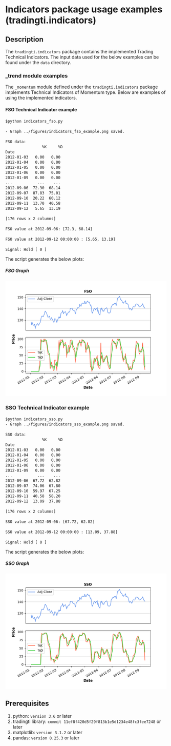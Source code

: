 # Indicators package usage examples (tradingti.indicators)
## Description
The `tradingti.indicators` package contains the implemented Trading Technical Indicators. The input data used for the below examples can be found under the `data` directory.

### _trend module examples
The `_momentum` module defined under the `tradingti.indicators` package implements Technical Indicators of Momentum type. Below are examples of using the implemented indicators.

#### FSO Technical Indicator example
```
$python indicators_fso.py

- Graph ../figures/indicators_fso_example.png saved.

FSO data:
                %K     %D
Date
2012-01-03   0.00   0.00
2012-01-04   0.00   0.00
2012-01-05   0.00   0.00
2012-01-06   0.00   0.00
2012-01-09   0.00   0.00
...           ...    ...
2012-09-06  72.30  68.14
2012-09-07  87.83  75.01
2012-09-10  20.22  60.12
2012-09-11  13.70  40.58
2012-09-12   5.65  13.19

[176 rows x 2 columns]

FSO value at 2012-09-06: [72.3, 68.14]

FSO value at 2012-09-12 00:00:00 : [5.65, 13.19]

Signal: Hold [ 0 ]
```

The script generates the below plots:

##### FSO Graph
![](../figures/indicators_fso_example.png?raw=true)


### SSO Technical Indicator example
```
$python indicators_sso.py
- Graph ../figures/indicators_sso_example.png saved.

SSO data:
                %K     %D
Date
2012-01-03   0.00   0.00
2012-01-04   0.00   0.00
2012-01-05   0.00   0.00
2012-01-06   0.00   0.00
2012-01-09   0.00   0.00
...           ...    ...
2012-09-06  67.72  62.82
2012-09-07  74.06  67.80
2012-09-10  59.97  67.25
2012-09-11  40.58  58.20
2012-09-12  13.09  37.88

[176 rows x 2 columns]

SSO value at 2012-09-06: [67.72, 62.82]

SSO value at 2012-09-12 00:00:00 : [13.09, 37.88]

Signal: Hold [ 0 ]
```

The script generates the below plots:

##### SSO Graph
![](../figures/indicators_sso_example.png?raw=true)

## Prerequisites
1. python: `version 3.6` or later
2. tradingti library: `commit 11ef8f420d5f29f813b1e5d1234e48fc3fee7248` or later
3. matplotlib: `version 3.1.2` or later
4. pandas: `version 0.25.3` or later

